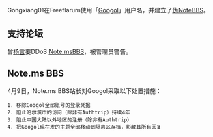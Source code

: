 Gongxiang01在Freeflarum使用「[Googol](https://support.freeflarum.com/u/Googol)」用户名，并建立了[伪NoteBBS](https://note.freeflarum.com/)。

## 支持论坛
曾[扬言](https://support.freeflarum.com/d/107-my-forum-have-been-ddos)要DDoS [Note.msBBS](https://bbs.notems.xyz/)，被管理员警告。

## Note.ms BBS
4月9日，Note.ms BBS站长对Googol采取以下处置措施：
```
1. 移除Googol全部账号的登录凭据
2. 阻止哈尔滨市的访问（除非有Authtrip）持续4年
3. 阻止中国大陆以外地区的注册（除非有Authtrip）
4. 把Googol现在发的主题全部移动到隔离区存档，影藏其所有回复
```
